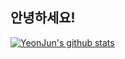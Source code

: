 ## 안녕하세요!


[![YeonJun's github stats](https://github-readme-stats.vercel.app/api?username=YeonJun-Sung&count_private=true&show_icons=true&include_all_commits=true)](https://github.com/anuraghazra/github-readme-stats)
